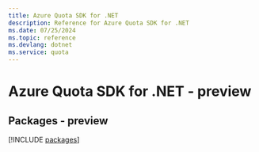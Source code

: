 ```yaml
---
title: Azure Quota SDK for .NET
description: Reference for Azure Quota SDK for .NET
ms.date: 07/25/2024
ms.topic: reference
ms.devlang: dotnet
ms.service: quota
---
```

# Azure Quota SDK for .NET - preview
## Packages - preview
[!INCLUDE [packages](quota-index.md)]